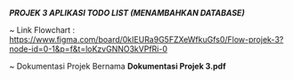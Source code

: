 _***PROJEK 3 APLIKASI TODO LIST (MENAMBAHKAN DATABASE)***_

~ Link Flowchart : https://www.figma.com/board/0kIEURa9G5FZXeWfkuGfs0/Flow-projek-3?node-id=0-1&p=f&t=loKzvGNNO3kVPfRi-0

~ Dokumentasi Projek Bernama **Dokumentasi Projek 3.pdf**
